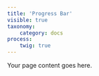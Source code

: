 ```yaml
---
title: 'Progress Bar'
visible: true
taxonomy:
    category: docs
process:
    twig: true
---
```


Your page content goes here.